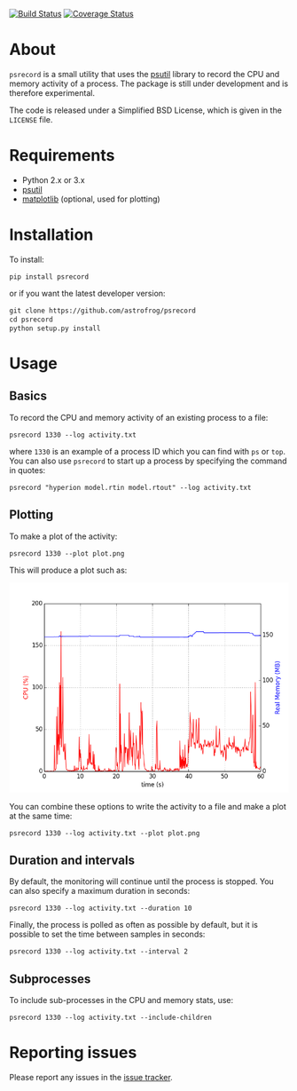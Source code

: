[![Build Status](https://travis-ci.org/astrofrog/psrecord.png?branch=master)](https://travis-ci.org/astrofrog/psrecord) [![Coverage Status](https://coveralls.io/repos/astrofrog/psrecord/badge.png)](https://coveralls.io/r/astrofrog/psrecord)

About
=====

``psrecord`` is a small utility that uses the
[psutil](https://code.google.com/p/psutil/) library to record the CPU and
memory activity of a process. The package is still under development and is
therefore experimental.

The code is released under a Simplified BSD License, which is given in the
``LICENSE`` file.

Requirements
============

* Python 2.x or 3.x
* [psutil](https://code.google.com/p/psutil/)
* [matplotlib](http://www.matplotlib.org) (optional, used for plotting)

Installation
============

To install:

    pip install psrecord

or if you want the latest developer version:

    git clone https://github.com/astrofrog/psrecord
    cd psrecord
    python setup.py install

Usage
=====

Basics
------

To record the CPU and memory activity of an existing process to a file:

    psrecord 1330 --log activity.txt

where ``1330`` is an example of a process ID which you can find with ``ps`` or
``top``. You can also use ``psrecord`` to start up a process by specifying the
command in quotes:

    psrecord "hyperion model.rtin model.rtout" --log activity.txt

Plotting
--------

To make a plot of the activity:

    psrecord 1330 --plot plot.png

This will produce a plot such as:

![screenshot](screenshot.png)

You can combine these options to write the activity to a file and make a plot
at the same time:

    psrecord 1330 --log activity.txt --plot plot.png

Duration and intervals
----------------------

By default, the monitoring will continue until the process is stopped. You can
also specify a maximum duration in seconds:

    psrecord 1330 --log activity.txt --duration 10

Finally, the process is polled as often as possible by default, but it is
possible to set the time between samples in seconds:

    psrecord 1330 --log activity.txt --interval 2

Subprocesses
------------

To include sub-processes in the CPU and memory stats, use:

    psrecord 1330 --log activity.txt --include-children

Reporting issues
================

Please report any issues in the
[issue tracker](https://github.com/astrofrog/psrecord/issues).
